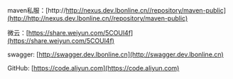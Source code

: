 maven私服：[http://http://nexus.dev.lbonline.cn//repository/maven-public](http://http://nexus.dev.lbonline.cn//repository/maven-public)

微云：[https://share.weiyun.com/5COUl4f](https://share.weiyun.com/5COUl4f)

swagger: [http://swagger.dev.lbonline.cn](http://swagger.dev.lbonline.cn)

GitHub: [https://code.aliyun.com](https://code.aliyun.com)



